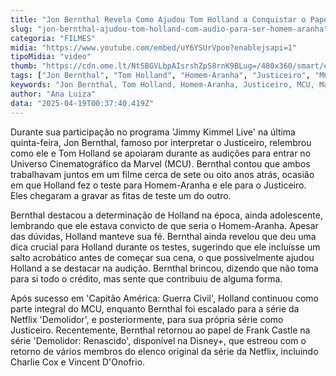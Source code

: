 ```yaml
---
title: "Jon Bernthal Revela Como Ajudou Tom Holland a Conquistar o Papel de Homem-Aranha"
slug: "jon-bernthal-ajudou-tom-holland-com-audio-para-ser-homem-aranha"
categoria: "FILMES"
midia: "https://www.youtube.com/embed/uY6YSUrVpoo?enablejsapi=1"
tipoMidia: "video"
thumb: "https://cdn.ome.lt/NtSBGVLbpAIsrshZpS8rnK9BLug=/480x360/smart/extras/conteudos/Design_sem_nome_-_2025-04-18T201905.661.png"
tags: ["Jon Bernthal", "Tom Holland", "Homem-Aranha", "Justiceiro", "MCU", "Marvel", "audição", "Demolidor: Renascido", "Disney+"]
keywords: "Jon Bernthal, Tom Holland, Homem-Aranha, Justiceiro, MCU, Marvel, audição, Demolidor: Renascido, Disney+"
author: "Ana Luiza"
data: "2025-04-19T00:37:40.419Z"
---
```


Durante sua participação no programa 'Jimmy Kimmel Live' na última quinta-feira, Jon Bernthal, famoso por interpretar o Justiceiro, relembrou como ele e Tom Holland se apoiaram durante as audições para entrar no Universo Cinematográfico da Marvel (MCU). Bernthal contou que ambos trabalhavam juntos em um filme cerca de sete ou oito anos atrás, ocasião em que Holland fez o teste para Homem-Aranha e ele para o Justiceiro. Eles chegaram a gravar as fitas de teste um do outro.

Bernthal destacou a determinação de Holland na época, ainda adolescente, lembrando que ele estava convicto de que seria o Homem-Aranha. Apesar das dúvidas, Holland manteve sua fé. Bernthal ainda revelou que deu uma dica crucial para Holland durante os testes, sugerindo que ele incluísse um salto acrobático antes de começar sua cena, o que possivelmente ajudou Holland a se destacar na audição. Bernthal brincou, dizendo que não toma para si todo o crédito, mas sente que contribuiu de alguma forma.

Após sucesso em 'Capitão América: Guerra Civil', Holland continuou como parte integral do MCU, enquanto Bernthal foi escalado para a série da Netflix 'Demolidor', e posteriormente, para sua própria série como Justiceiro. Recentemente, Bernthal retornou ao papel de Frank Castle na série 'Demolidor: Renascido', disponível na Disney+, que estreou com o retorno de vários membros do elenco original da série da Netflix, incluindo Charlie Cox e Vincent D'Onofrio.